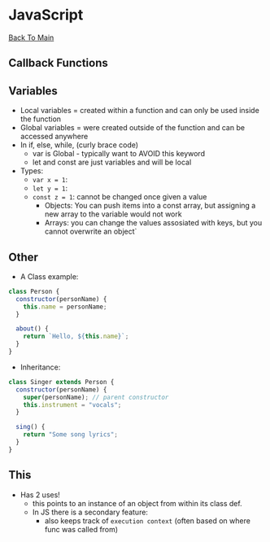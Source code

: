 # JavaScript
[Back To Main](../README.md)

## Callback Functions


## Variables
* Local variables = created within a function and can only be used inside the function
* Global variables = were created outside of the function and can be accessed anywhere
* In if, else, while, (curly brace code)
  * var is Global - typically want to AVOID this keyword
  * let and const are just variables and will be local
* Types:
  * `var x = 1`:
  * `let y = 1`:
  * `const z = 1`: cannot be changed once given a value
    * Objects: You can push items into a const array, but assigning a new array to the variable would not work
    * Arrays: you can change the values assosiated with keys, but you cannot overwrite an object`

## Other

* A Class example:
```JavaScript
class Person {
  constructor(personName) {
    this.name = personName;
  }

  about() {
    return `Hello, ${this.name}`;
  }
}
```

* Inheritance:
```JavaScript
class Singer extends Person {
  constructor(personName) {
    super(personName); // parent constructor
    this.instrument = "vocals";
  }

  sing() {
    return "Some song lyrics";
  }
}
```

## This
* Has 2 uses!
  * this points to an instance of an object from within its class def.
  * In JS there is a secondary feature:
    * also keeps track of `execution context` (often based on where func was called from)

